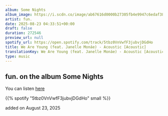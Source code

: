 ```yaml
---
album: Some Nights
album_image: https://i.scdn.co/image/ab67616d0000b27305fb4e9947c6edaf3836766e
artist: fun.
date: 2025-08-23 04:33:51+00:00
draft: false
duration: 272546
preview_url: null
spotify_url: https://open.spotify.com/track/5tbz0VnVwfF3jubvjDGdHo
title: We Are Young (feat. Janelle Monáe) - Acoustic [Acoustic]
translationKey: We Are Young (feat. Janelle Monáe) - Acoustic [Acoustic]-Some Nights-fun.
type: music
---
```



## fun. on the album Some Nights

You can listen [here](https://open.spotify.com/track/5tbz0VnVwfF3jubvjDGdHo)

{{% spotify "5tbz0VnVwfF3jubvjDGdHo" small %}}

added on August 23, 2025